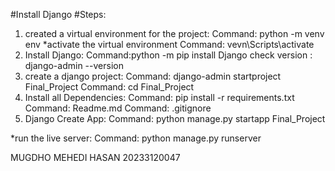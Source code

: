 #Install Django
#Steps:
1. created a virtual environment for the project:
   Command: python -m venv env
*activate the virtual environment 
   Command: vevn\Scripts\activate
2. Install Django:
   Command:python -m pip install Django
   check version : django-admin --version
3. create a django project:
   Command: django-admin startproject Final_Project
   Command: cd Final_Project
4. Install all Dependencies:
   Command: pip install -r requirements.txt
   Command: Readme.md
   Command: .gitignore 
5. Django Create App:
   Command: python manage.py startapp Final_Project

*run the live server:
  Command: python manage.py runserver

MUGDHO MEHEDI HASAN
20233120047